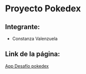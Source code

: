 
# Proyecto Pokedex

## Integrante:
- Constanza Valenzuela

## Link de la página:
[App Desafío pokedex](https://constanzavalen.github.io/react_pokedex/)